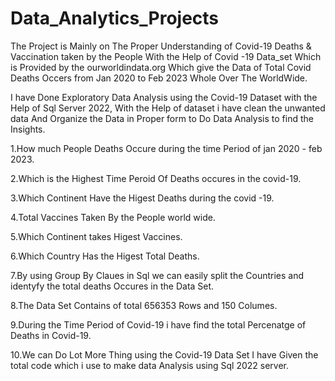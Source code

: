 # Data_Analytics_Projects
The Project is Mainly on The Proper Understanding of Covid-19 Deaths & Vaccination taken by the People
With the Help of Covid -19 Data_set Which is Provided by the ourworldindata.org Which give the Data of Total Covid Deaths  Occers from Jan 2020 to Feb 2023 Whole Over The WorldWide.

I have Done Exploratory Data Analysis using the Covid-19 Dataset with the Help of Sql Server 2022, With the Help of dataset i have clean the unwanted data And Organize the Data in Proper form to Do Data Analysis to find the Insights.

1.How much People Deaths Occure during the time Period of jan 2020 - feb 2023.

2.Which is the Highest Time Peroid Of Deaths occures in the covid-19.

3.Which Continent Have  the Higest Deaths during the covid -19.

4.Total Vaccines Taken By the People world wide.

5.Which Continent takes Higest Vaccines.

6.Which Country Has the Higest Total Deaths.

7.By using Group By Claues in Sql we can easily  split the Countries and identyfy the total deaths Occures in the Data Set.

8.The Data Set Contains of total 656353 Rows and 150 Columes.

9.During the Time Period of Covid-19 i have find the total Percenatge of Deaths in Covid-19.

10.We can Do Lot More Thing using the Covid-19 Data Set I have Given the total code which i use to make data Analysis using Sql 2022 server.
